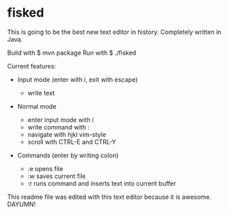 # fisked
This is going to be the best new text editor in history.
Completely written in Java.

Build with $ mvn package
Run with $ ./fisked

Current features:
* Input mode (enter with i, exit with escape)
  - write text

* Normal mode
  - enter input mode with i
  - write command with :
  - navigate with hjkl vim-style
  - scroll with CTRL-E and CTRL-Y

* Commands (enter by writing colon)
  - :e <file> opens file
  - :w saves current file
  - :r runs command and inserts text into current buffer

This readme file was edited with this text editor because it is awesome.
DAYUMN!